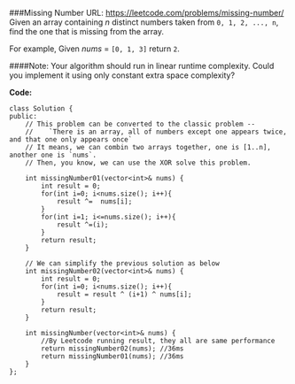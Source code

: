 ###Missing Number
URL: https://leetcode.com/problems/missing-number/</br>
Given an array containing _n_ distinct numbers taken from `0, 1, 2, ..., n`, find the one that is missing from the array.

For example,
Given _nums_ = `[0, 1, 3]` return `2`.

####Note:
Your algorithm should run in linear runtime complexity. Could you implement it using only constant extra space complexity?

__Code:__

	class Solution {
	public:
	    // This problem can be converted to the classic problem --
	    //    `There is an array, all of numbers except one appears twice, and that one only appears once`
	    // It means, we can combin two arrays together, one is [1..n], another one is `nums`.
	    // Then, you know, we can use the XOR solve this problem.
	    
	    int missingNumber01(vector<int>& nums) {
	        int result = 0;
	        for(int i=0; i<nums.size(); i++){
	            result ^=  nums[i];
	        }
	        for(int i=1; i<=nums.size(); i++){
	            result ^=(i);
	        }
	        return result;
	    }
	    
	    // We can simplify the previous solution as below
	    int missingNumber02(vector<int>& nums) {
	        int result = 0;
	        for(int i=0; i<nums.size(); i++){
	            result = result ^ (i+1) ^ nums[i];
	        }
	        return result;
	    }
	    
	    int missingNumber(vector<int>& nums) {
	        //By Leetcode running result, they all are same performance
	        return missingNumber02(nums); //36ms
	        return missingNumber01(nums); //36ms
	    }
	};